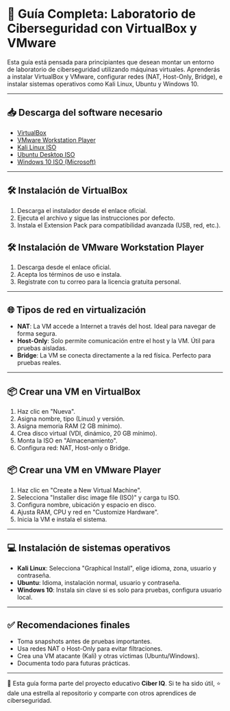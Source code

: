 
# 🧪 Guía Completa: Laboratorio de Ciberseguridad con VirtualBox y VMware

Esta guía está pensada para principiantes que desean montar un entorno de laboratorio de ciberseguridad utilizando máquinas virtuales. Aprenderás a instalar VirtualBox y VMware, configurar redes (NAT, Host-Only, Bridge), e instalar sistemas operativos como Kali Linux, Ubuntu y Windows 10.

---

## 📥 Descarga del software necesario

- [VirtualBox](https://www.virtualbox.org/wiki/Downloads)
- [VMware Workstation Player](https://www.vmware.com/go/getplayer-win)
- [Kali Linux ISO](https://www.kali.org/get-kali/)
- [Ubuntu Desktop ISO](https://ubuntu.com/download/desktop)
- [Windows 10 ISO (Microsoft)](https://www.microsoft.com/en-us/software-download/windows10ISO)

---

## 🛠️ Instalación de VirtualBox

1. Descarga el instalador desde el enlace oficial.
2. Ejecuta el archivo y sigue las instrucciones por defecto.
3. Instala el Extension Pack para compatibilidad avanzada (USB, red, etc.).

## 🛠️ Instalación de VMware Workstation Player

1. Descarga desde el enlace oficial.
2. Acepta los términos de uso e instala.
3. Regístrate con tu correo para la licencia gratuita personal.

---

## 🌐 Tipos de red en virtualización

- **NAT**: La VM accede a Internet a través del host. Ideal para navegar de forma segura.
- **Host-Only**: Solo permite comunicación entre el host y la VM. Útil para pruebas aisladas.
- **Bridge**: La VM se conecta directamente a la red física. Perfecto para pruebas reales.

---

## 📦 Crear una VM en VirtualBox

1. Haz clic en "Nueva".
2. Asigna nombre, tipo (Linux) y versión.
3. Asigna memoria RAM (2 GB mínimo).
4. Crea disco virtual (VDI, dinámico, 20 GB mínimo).
5. Monta la ISO en "Almacenamiento".
6. Configura red: NAT, Host-only o Bridge.

## 📦 Crear una VM en VMware Player

1. Haz clic en "Create a New Virtual Machine".
2. Selecciona "Installer disc image file (ISO)" y carga tu ISO.
3. Configura nombre, ubicación y espacio en disco.
4. Ajusta RAM, CPU y red en "Customize Hardware".
5. Inicia la VM e instala el sistema.

---

## 💻 Instalación de sistemas operativos

- **Kali Linux**: Selecciona "Graphical Install", elige idioma, zona, usuario y contraseña.
- **Ubuntu**: Idioma, instalación normal, usuario y contraseña.
- **Windows 10**: Instala sin clave si es solo para pruebas, configura usuario local.

---

## ✅ Recomendaciones finales

- Toma snapshots antes de pruebas importantes.
- Usa redes NAT o Host-Only para evitar filtraciones.
- Crea una VM atacante (Kali) y otras víctimas (Ubuntu/Windows).
- Documenta todo para futuras prácticas.

---

📌 Esta guía forma parte del proyecto educativo **Ciber IQ**. Si te ha sido útil, ⭐ dale una estrella al repositorio y comparte con otros aprendices de ciberseguridad.
